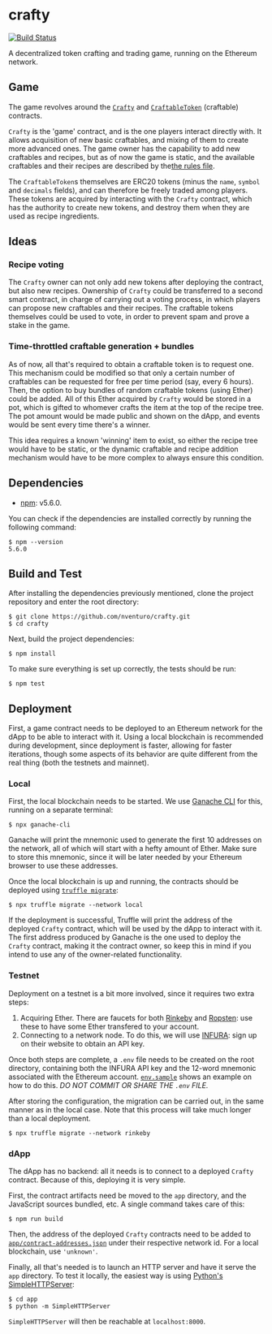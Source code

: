 # crafty

[![Build Status](https://travis-ci.org/nventuro/crafty.svg?branch=master)](https://travis-ci.org/nventuro/crafty)

A decentralized token crafting and trading game, running on the Ethereum network.

## Game

The game revolves around the [`Crafty`](https://github.com/nventuro/crafty/blob/master/contracts/Crafty.sol) and [`CraftableToken`](https://github.com/nventuro/crafty/blob/master/contracts/CraftableToken.sol) (craftable) contracts.

`Crafty` is the 'game' contract, and is the one players interact directly with. It allows acquisition of new basic craftables, and mixing of them to create more advanced ones. The game owner has the capability to add new craftables and recipes, but as of now the game is static, and the available craftables and their recipes are described by the[the rules file](https://github.com/nventuro/crafty/tree/master/app/rules.json).

The `CraftableToken`s themselves are ERC20 tokens (minus the `name`, `symbol` and `decimals` fields), and can therefore be freely traded among players. These tokens are acquired by interacting with the `Crafty` contract, which has the authority to create new tokens, and destroy them when they are used as recipe ingredients.

## Ideas

### Recipe voting
The `Crafty` owner can not only add new tokens after deploying the contract, but also new recipes. Ownership of `Crafty` could be transferred to a second smart contract, in charge of carrying out a voting process, in which players can propose new craftables and their recipes. The craftable tokens themselves could be used to vote, in order to prevent spam and prove a stake in the game.

### Time-throttled craftable generation + bundles
As of now, all that's required to obtain a craftable token is to request one. This mechanism could be modified so that only a certain number of craftables can be requested for free per time period (say, every 6 hours). Then, the option to buy bundles of random craftable tokens (using Ether) could be added. All of this Ether acquired by `Crafty` would be stored in a pot, which is gifted to whomever crafts the item at the top of the recipe tree. The pot amount would be made public and shown on the dApp, and events would be sent every time there's a winner.

This idea requires a known 'winning' item to exist, so either the recipe tree would have to be static, or the dynamic craftable and recipe addition mechanism would have to be more complex to always ensure this condition.

## Dependencies
- [npm](https://www.npmjs.com/): v5.6.0.

You can check if the dependencies are installed correctly by running the following command:

```
$ npm --version
5.6.0
```

## Build and Test
After installing the dependencies previously mentioned, clone the project repository and enter the root directory:

```
$ git clone https://github.com/nventuro/crafty.git
$ cd crafty
```

Next, build the project dependencies:

`$ npm install`

To make sure everything is set up correctly, the tests should be run:

`$ npm test`

## Deployment
First, a game contract needs to be deployed to an Ethereum network for the dApp to be able to interact with it. Using a local blockchain is recommended during development, since deployment is faster, allowing for faster iterations, though some aspects of its behavior are quite different from the real thing (both the testnets and mainnet).

### Local
First, the local blockchain needs to be started. We use [Ganache CLI](https://github.com/trufflesuite/ganache-cli) for this, running on a separate terminal:

`$ npx ganache-cli`

Ganache will print the mnemonic used to generate the first 10 addresses on the network, all of which will start with a hefty amount of Ether. Make sure to store this mnemonic, since it will be later needed by your Ethereum browser to use these addresses.

Once the local blockchain is up and running, the contracts should be deployed using [`truffle migrate`](http://truffleframework.com/docs/getting_started/migrations):

`$ npx truffle migrate --network local`

If the deployment is successful, Truffle will print the address of the deployed `Crafty` contract, which will be used by the dApp to interact with it. The first address produced by Ganache is the one used to deploy the `Crafty` contract, making it the contract owner, so keep this in mind if you intend to use any of the owner-related functionality.

### Testnet
Deployment on a testnet is a bit more involved, since it requires two extra steps:

1. Acquiring Ether. There are faucets for both [Rinkeby](https://faucet.rinkeby.io/) and [Ropsten](https://faucet.metamask.io): use these to have some Ether transfered to your account.
2. Connecting to a network node. To do this, we will use [INFURA](https://infura.io/): sign up on their website to obtain an API key.

Once both steps are complete, a `.env` file needs to be created on the root directory, containing both the INFURA API key and the 12-word mnemonic associated with the Ethereum account. [`env.sample`](https://github.com/nventuro/crafty/blob/master/env.sample) shows an example on how to do this. *DO NOT COMMIT OR SHARE THE `.env` FILE.*

After storing the configuration, the migration can be carried out, in the same manner as in the local case. Note that this process will take much longer than a local deployment.

`$ npx truffle migrate --network rinkeby`

### dApp
The dApp has no backend: all it needs is to connect to a deployed `Crafty` contract. Because of this, deploying it is very simple.

First, the contract artifacts need be moved to the `app` directory, and the JavaScript sources bundled, etc. A single command takes care of this:

`$ npm run build`

Then, the address of the deployed `Crafty` contracts need to be added to [`app/contract-addresses.json`](https://github.com/nventuro/crafty/tree/master/app/contract-addresses.json) under their respective network id. For a local blockchain, use `'unknown'`.

Finally, all that's needed is to launch an HTTP server and have it serve the `app` directory. To test it locally, the easiest way is using [Python's SimpleHTTPServer](https://docs.python.org/2/library/simplehttpserver.html):

```
$ cd app
$ python -m SimpleHTTPServer
```

`SimpleHTTPServer` will then be reachable at `localhost:8000`.
